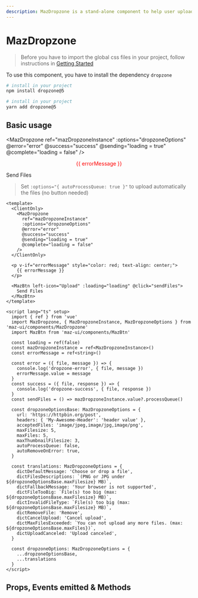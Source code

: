```yaml
---
description: MazDropzone is a stand-alone component to help user upload different type of files with a beautiful design system. It works with dropzone.js and is not SSR compatible with Nuxt.JS
---
```


# MazDropzone

> Before you have to import the global css files in your project, follow instructions in [Getting Started](./../guide/getting-started.md)

To use this component, you have to install the dependency `dropzone`

<NpmBadge package="dropzone" dist-tag="5" />

<CodeGroup>

  <CodeGroupItem title="NPM" active>

```bash
# install in your project
npm install dropzone@5
```
  </CodeGroupItem>

  <CodeGroupItem title="YARN">

```bash
# install in your project
yarn add dropzone@5
```
  </CodeGroupItem>
</CodeGroup>

## Basic usage

<MazDropzone
  ref="mazDropzoneInstance"
  :options="dropzoneOptions"
  @error="error"
  @success="success"
  @sending="loading = true"
  @complete="loading = false"
/>

<p v-if="errorMessage" style="color: red; text-align: center;">
  {{ errorMessage }}
</p>

<div class="flex flex-center">
  <MazBtn left-icon="Upload" :loading="loading" @click="sendFiles">
    Send Files
  </MazBtn>
</div>

> Set `:options="{ autoProcessQueue: true }"` to upload automatically the files (no button needed)

```vue
<template>
  <ClientOnly>
    <MazDropzone
      ref="mazDropzoneInstance"
      :options="dropzoneOptions"
      @error="error"
      @success="success"
      @sending="loading = true"
      @complete="loading = false"
    />
  </ClientOnly>

  <p v-if="errorMessage" style="color: red; text-align: center;">
    {{ errorMessage }}
  </p>

  <MazBtn left-icon="Upload" :loading="loading" @click="sendFiles">
    Send Files
  </MazBtn>
</template>

<script lang="ts" setup>
  import { ref } from 'vue'
  import MazDropzone, { MazDropzoneInstance, MazDropzoneOptions } from 'maz-ui/components/MazDropzone'
  import MazBtn from 'maz-ui/components/MazBtn'

  const loading = ref(false)
  const mazDropzoneInstance = ref<MazDropzoneInstance>()
  const errorMessage = ref<string>()

  const error = ({ file, message }) => {
    console.log('dropzone-error', { file, message })
    errorMessage.value = message
  }
  const success = ({ file, response }) => {
    console.log('dropzone-success', { file, response })
  }
  const sendFiles = () => mazDropzoneInstance.value?.processQueue()

  const dropzoneOptionsBase: MazDropzoneOptions = {
    url: 'https://httpbin.org/post',
    headers: { 'My-Awesome-Header': 'header value' },
    acceptedFiles: 'image/jpeg,image/jpg,image/png',
    maxFilesize: 5,
    maxFiles: 5,
    maxThumbnailFilesize: 3,
    autoProcessQueue: false,
    autoRemoveOnError: true,
  }

  const translations: MazDropzoneOptions = {
    dictDefaultMessage: 'Choose or drop a file',
    dictFilesDescriptions: `(PNG or JPG under ${dropzoneOptionsBase.maxFilesize} MB)`,
    dictFallbackMessage: 'Your browser is not supported',
    dictFileTooBig: `File(s) too big (max: ${dropzoneOptionsBase.maxFilesize} MB)`,
    dictInvalidFileType: `File(s) too big (max: ${dropzoneOptionsBase.maxFilesize} MB)`,
    dictRemoveFile: 'Remove',
    dictCancelUpload: 'Cancel upload',
    dictMaxFilesExceeded: `You can not upload any more files. (max: ${dropzoneOptionsBase.maxFiles})`,
    dictUploadCanceled: 'Upload canceled',
  }

  const dropzoneOptions: MazDropzoneOptions = {
    ...dropzoneOptionsBase,
    ...translations
  }
</script>
```

## Props, Events emitted & Methods

<ComponentPropDoc component="MazDropzone" :component-instance="mazDropzoneInstance" />

<script lang="ts" setup>
  import { ref, onMounted } from 'vue'

  const loading = ref(false)
  const mazDropzoneInstance = ref<MazDropzoneInstance>()

  const errorMessage = ref<string>()

  const error = ({ file, message }) => {
    console.log('dropzone-error', { file, message })
    errorMessage.value = message
  }
  const success = ({ file, response }) => {
    console.log('dropzone-success', { file, response })
  }
  const sendFiles = () => mazDropzoneInstance.value?.processQueue()

  const dropzoneOptionsBase: MazDropzoneOptions = {
    url: 'https://httpbin.org/post',
    headers: { 'My-Awesome-Header': 'header value' },
    acceptedFiles: 'image/jpeg,image/jpg,image/png',
    maxFilesize: 5,
    maxFiles: 5,
    maxThumbnailFilesize: 3,
    autoProcessQueue: false,
    autoRemoveOnError: true,
  }

  const translations: MazDropzoneOptions = {
    dictDefaultMessage: 'Choose or drop a file',
    dictFilesDescriptions: `(PNG or JPG under ${dropzoneOptionsBase.maxFilesize} MB)`,
    dictFallbackMessage: 'Your browser is not supported',
    dictFileTooBig: `File(s) too big (max: ${dropzoneOptionsBase.maxFilesize} MB)`,
    dictInvalidFileType: `File(s) too big (max: ${dropzoneOptionsBase.maxFilesize} MB)`,
    dictRemoveFile: 'Remove',
    dictCancelUpload: 'Cancel upload',
    dictMaxFilesExceeded: `You can not upload any more files. (max: ${dropzoneOptionsBase.maxFiles})`,
    dictUploadCanceled: 'Upload canceled',
  }

  const dropzoneOptions: MazDropzoneOptions = {
    ...dropzoneOptionsBase,
    ...translations
  }
</script>